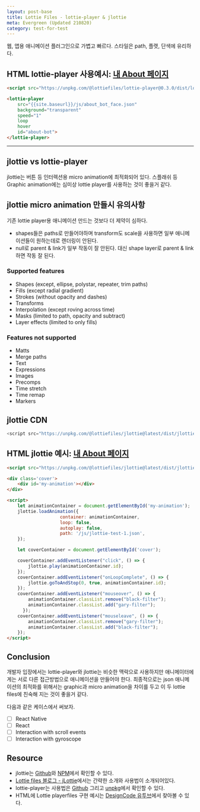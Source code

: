 ```yaml
---
layout: post-base
title: Lottie Files - lottie-player & jlottie
meta: Evergreen (Updated 210820)
category: test-for-test
---
```

웹, 앱용 애니메이션 플러그인으로 가볍고 빠르다. 스타일은 path, 플랫, 단색에 유리하다.

## HTML lottie-player 사용예시: [내 About 페이지]({{site.baseurl}}/about.html)
```html 
<script src="https://unpkg.com/@lottiefiles/lottie-player@0.3.0/dist/lottie-player.js"></script>

<lottie-player 
    src="{{site.baseurl}}/js/about_bot_face.json"  
    background="transparent"  
    speed="1"  
    loop 
    hover
    id="about-bot">
</lottie-player>
```

---
## jlottie vs lottie-player
jlottie는 버튼 등 인터렉션용 micro animation에 최적화되어 있다. 스플래쉬 등 Graphic animation에는 심미상 lottie player를 사용하는 것이 좋을거 같다.

## jlottie micro animation 만들시 유의사항
기존 lottie player용 애니메이션 만드는 것보다 더 제약이 심하다. 

* shapes들은 paths로 만들어야하며 transform도 scale을 사용하면 일부 애니메이션들이 원하는데로 렌더링이 안된다. 
* null로 parent & link가 일부 작동이 잘 안된다. 대신 shape layer로 parent & link 하면 작동 잘 된다.

### Supported features
* Shapes (except, ellipse, polystar, repeater, trim paths)
* Fills (except radial gradient)
* Strokes (without opacity and dashes)
* Transforms
* Interpolation (except roving across time)
* Masks (limited to path, opacity and subtract)
* Layer effects (limited to only fills)

### Features not supported
* Matts
* Merge paths
* Text
* Expressions
* Images
* Precomps
* Time stretch
* Time remap
* Markers

## jlottie CDN
```js
<script src="https://unpkg.com/@lottiefiles/jlottie@latest/dist/jlottie.js" type="text/javascript"></script>
```

## HTML jlottie 예시: [내 About 페이지]({{site.baseurl}}/about.html)
```html 
<script src="https://unpkg.com/@lottiefiles/jlottie@latest/dist/jlottie.js" type="text/javascript"></script>

<div class='cover'>
    <div id='my-animation'></div>
</div>

<script>
    let animationContainer = document.getElementById('my-animation');
    jlottie.loadAnimation({
                    container: animationContainer,
                    loop: false,
                    autoplay: false,
                    path: '/js/jlottie-test-1.json',
    });

    let coverContainer = document.getElementById('cover');

    coverContainer.addEventListener("click", () => {
        jlottie.play(animationContainer.id);
    });
    coverContainer.addEventListener("onLoopComplete", () => {
        jlottie.goToAndStop(0, true, animationContainer.id);
    });
    coverContainer.addEventListener("mouseover", () => {
        animationContainer.classList.remove("black-filter");
        animationContainer.classList.add("gary-filter");
      });
    coverContainer.addEventListener("mouseleave", () => {
        animationContainer.classList.remove("gary-filter");
        animationContainer.classList.add("black-filter");
    });
</script>
```

## Conclusion
개발자 입장에서는 lottie-player와 jlottie는 비슷한 맥락으로 사용하지만 애니메이터에게는 서로 다른 접근방법으로 애니메이션을 만들어야 한다. 최종적으로는 json 애니메이션의 최적화를 위해서는 graphic과 micro animation을 차이를 두고 이 두 lottie files에 친숙해 지는 것이 좋을거 같다.

다음과 같은 케이스에서 써보자.
- [ ] React Native
- [ ] React
- [ ] Interaction with scroll events
- [ ] Interaction with gyroscope

## Resource
* jlottie는 [Github](https://github.com/LottieFiles/jlottie)와 [NPM](https://www.npmjs.com/package/@lottiefiles/jlottie)에서 확인할 수 있다.
* [Lottie files 블로그 - jLottie](https://lottiefiles.com/blog/updates/jlottie-the-ultimate-lottie-player-for-micro-animations?utm_source=Monthly%20Update%20September&utm_medium=Email&utm_campaign=September)에서는 간략한 소개와 사용법이 소개되어있다.
* lottie-player는 사용법은 [Github](https://github.com/LottieFiles/lottie-player) 그리고 [unpkg](https://unpkg.com/browse/@lottiefiles/lottie-player@0.3.0-rc2/README.md)에서 확인할 수 있다.
* HTML에 Lottie playerfiles 구현 예시는 [DesignCode 유투브](https://www.youtube.com/watch?v=xYQ-HdVfBSA)에서 찾아볼 수 있다.